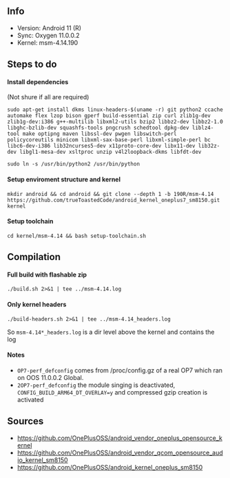## Info
- Version: Android 11 (R)
- Sync: Oxygen 11.0.0.2
- Kernel: msm-4.14.190
## Steps to do
#### Install dependencies
(Not shure if all are required)
```
sudo apt-get install dkms linux-headers-$(uname -r) git python2 ccache automake flex lzop bison gperf build-essential zip curl zlib1g-dev zlib1g-dev:i386 g++-multilib libxml2-utils bzip2 libbz2-dev libbz2-1.0 libghc-bzlib-dev squashfs-tools pngcrush schedtool dpkg-dev liblz4-tool make optipng maven libssl-dev pwgen libswitch-perl policycoreutils minicom libxml-sax-base-perl libxml-simple-perl bc libc6-dev-i386 lib32ncurses5-dev x11proto-core-dev libx11-dev lib32z-dev libgl1-mesa-dev xsltproc unzip v4l2loopback-dkms libfdt-dev
```
```
sudo ln -s /usr/bin/python2 /usr/bin/python
```
#### Setup enviroment structure and kernel
```
mkdir android && cd android && git clone --depth 1 -b 190R/msm-4.14 https://github.com/trueToastedCode/android_kernel_oneplus7_sm8150.git kernel
```
#### Setup toolchain
```
cd kernel/msm-4.14 && bash setup-toolchain.sh
```
## Compilation
#### Full build with flashable zip
```
./build.sh 2>&1 | tee ../msm-4.14.log
```
#### Only kernel headers
```
./build-headers.sh 2>&1 | tee ../msm-4.14_headers.log
```
So ```msm-4.14*_headers.log``` is a dir level above the kernel and contains the log
#### Notes
- ```OP7-perf_defconfig``` comes from /proc/config.gz of a real OP7 which ran on OOS 11.0.0.2 Global. 
- ```2OP7-perf_defconfig``` the module singing is deactivated, ```CONFIG_BUILD_ARM64_DT_OVERLAY=y``` and compressed gzip creation is activated

## Sources
- https://github.com/OnePlusOSS/android_vendor_oneplus_opensource_kernel
- https://github.com/OnePlusOSS/android_vendor_qcom_opensource_audio_kernel_sm8150
- https://github.com/OnePlusOSS/android_kernel_oneplus_sm8150
